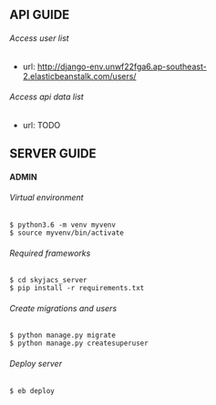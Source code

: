 
## API GUIDE

###### Access user list<br>
- url: http://django-env.unwf22fga6.ap-southeast-2.elasticbeanstalk.com/users/

###### Access api data list<br>
- url: TODO

## SERVER GUIDE

#### ADMIN
###### Virtual environment<br>
```
$ python3.6 -m venv myvenv
$ source myvenv/bin/activate
```
###### Required frameworks<br>
```
$ cd skyjacs_server
$ pip install -r requirements.txt
```
###### Create migrations and users<br>
```
$ python manage.py migrate
$ python manage.py createsuperuser
```
###### Deploy server<br>
```
$ eb deploy
```
